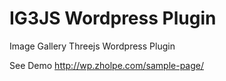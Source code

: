 IG3JS Wordpress Plugin
======================

Image Gallery Threejs Wordpress Plugin

See Demo 
http://wp.zholpe.com/sample-page/
